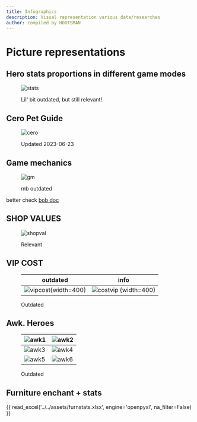 ```yaml
---
title: Infographics
description: Visual representation various data/researches
author: compiled by HOOTSMAN
---
```

# Picture representations

## Hero stats proportions in different game modes

<figure markdown>

![stats](../../assets/images/infographics/1.jpg)

<figcaption>Lil' bit outdated, but still relevant!</figcaption>
</figure>

## Cero Pet Guide

<figure markdown>

![cero](https://cdn.discordapp.com/attachments/1000585139857915984/1120774910969643068/2023-06-20_-_Pet_Guide.png)

<figcaption>Updated 2023-06-23</figcaption>
</figure>

## Game mechanics

<figure markdown>

![gm](../../assets/images/infographics/2.jpg)

<figcaption>
mb outdated
</figcaption>
</figure>

better check [bob doc](/afk.GG/kb/links/#game-knowledge)

## SHOP VALUES

<figure markdown>

![shopval](../../assets/images/infographics/3.jpg)

<figcaption>Relevant</figcaption>
</figure>

## VIP COST

<figure markdown>

| outdated                          | info                               |
| --------------------------------- | ---------------------------------- |
| ![vipcost](../../assets/images/infographics/4.jpg){width=400} | ![costvip](../../assets/images/infographics/5.webp) {width=400} |

<figcaption>Outdated</figcaption>
</figure>

## Awk. Heroes

<figure markdown>

| ![awk1](../../assets/images/infographics/6.webp) | ![awk2](../../assets/images/infographics/7.webp) |
| ------------------------- | ------------------------- |
| ![awk3](../../assets/images/infographics/8.webp) | ![awk4](../../assets/images/infographics/9.webp) |
| ![awk5](../../assets/images/infographics/10.webp) | ![awk6](../../assets/images/infographics/11.webp)  |

<figcaption>Outdated</figcaption>
</figure>

## Furniture enchant + stats

{{ read_excel('../../assets/furnstats.xlsx', engine='openpyxl', na_filter=False) }}
